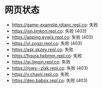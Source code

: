 # 网页状态
- https://game-example.rdianc.repl.co: 失败
- https://jsn.limkon.repl.co: 失败 (403)
- https://apping.eywjx.repl.co: 失败 (403)
- https://vi.zogzr.repl.co: 失败 (403)
- https://ask.skzey.repl.co: 失败
- https://figura.hpbmm.repl.co: 失败
- https://qi.limqin.repl.co: 失败
- https://rows--zixk.repl.co: 失败 (403)
- https://v.chavir.repl.co: 失败
- https://deo.babox.repl.co: 失败 (403)

